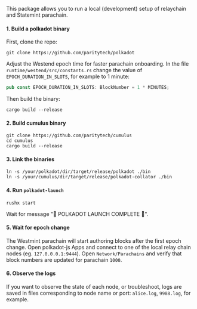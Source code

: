 This package allows you to run a local (development) setup of relaychain and Statemint parachain.

#### 1. Build a polkadot binary

First, clone the repo:
```shell
git clone https://github.com/paritytech/polkadot
```
Adjust the Westend epoch time for faster parachain onboarding. In the file `runtime/westend/src/constants.rs` change the value of `EPOCH_DURATION_IN_SLOTS`,
for example to 1 minute:
```rust
pub const EPOCH_DURATION_IN_SLOTS: BlockNumber = 1 * MINUTES;
```
Then build the binary:
```shell
cargo build --release
```
#### 2. Build cumulus binary
```shell
git clone https://github.com/paritytech/cumulus
cd cumulus
cargo build --release
```
#### 3. Link the binaries
```shell
ln -s /your/polkadot/dir/target/release/polkadot ./bin 
ln -s /your/cumulus/dir/target/release/polkadot-collator ./bin

```
#### 4. Run `polkadot-launch`
```shell
rushx start
```
Wait for message "🚀 POLKADOT LAUNCH COMPLETE 🚀".

#### 5. Wait for epoch change 
The Westmint parachain will start authoring blocks after the first epoch change.
Open polkadot-js Apps and connect to one of the local relay chain nodes (eg. `127.0.0.0.1:9444`).
Open `Network/Parachains` and verify that block numbers are updated for parachain `1000`.

#### 6. Observe the logs
If you want to observe the state of each node, or troubleshoot, logs are saved in files corresponding to 
node name or port: `alice.log`, `9988.log`, for example.
